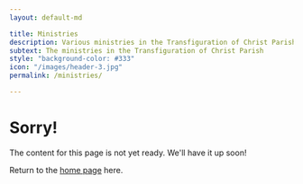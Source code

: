 ```yaml
---
layout: default-md

title: Ministries
description: Various ministries in the Transfiguration of Christ Parish
subtext: The ministries in the Transfiguration of Christ Parish
style: "background-color: #333"
icon: "/images/header-3.jpg"
permalink: /ministries/

---
```


# Sorry!

The content for this page is not yet ready. We'll have it up soon!

Return to the [home page](/) here.
